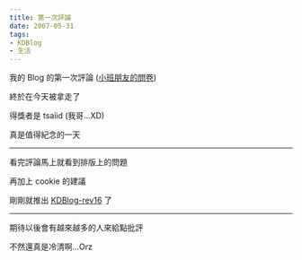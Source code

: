 ```yaml
---
title: 第一次評論
date: 2007-05-31
tags:
- KDBlog
- 生活
---
```

我的 Blog 的第一次評論 ([小班朋友的問卷](../05-23-小班朋友的問卷))

終於在今天被拿走了

得獎者是 tsaiid (我哥...XD)

真是值得紀念的一天

---

看完評論馬上就看到排版上的問題

再加上 cookie 的建議

剛剛就推出 [KDBlog-rev16](../05-31-KDBlog-rev16) 了

---

期待以後會有越來越多的人來給點批評

不然還真是冷清啊...Orz

